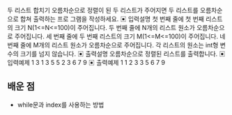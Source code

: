두 리스트 합치기
오름차순으로 정렬이 된 두 리스트가 주어지면 두 리스트를 오름차순으로 합쳐 출력하는 프로
그램을 작성하세요.
▣ 입력설명
첫 번째 줄에 첫 번째 리스트의 크기 N(1<=N<=100)이 주어집니다.
두 번째 줄에 N개의 리스트 원소가 오름차순으로 주어집니다. 
세 번째 줄에 두 번째 리스트의 크기 M(1<=M<=100)이 주어집니다.
네 번째 줄에 M개의 리스트 원소가 오름차순으로 주어집니다. 
각 리스트의 원소는 int형 변수의 크기를 넘지 않습니다.
▣ 출력설명
오름차순으로 정렬된 리스트를 출력합니다.
▣ 입력예제 1 
3
1 3 5
5
2 3 6 7 9
▣ 출력예제 1
1 2 3 3 5 6 7 9

## 배운 점

- while문과 index를 사용하는 방법